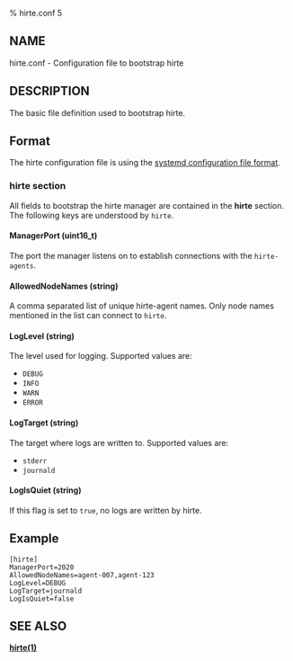 % hirte.conf 5

## NAME

hirte.conf - Configuration file to bootstrap hirte

## DESCRIPTION

The basic file definition used to bootstrap hirte.

## Format

The hirte configuration file is using the
[systemd configuration file format](https://www.freedesktop.org/software/systemd/man/systemd.syntax.html).

### **hirte** section

All fields to bootstrap the hirte manager are contained in the **hirte** section. The following keys are understood by `hirte`.

#### **ManagerPort** (uint16_t)

The port the manager listens on to establish connections with the `hirte-agents`.

#### **AllowedNodeNames** (string)

A comma separated list of unique hirte-agent names. Only node names mentioned in the list can connect to `hirte`.

#### **LogLevel** (string)

The level used for logging. Supported values are:

- `DEBUG`
- `INFO`
- `WARN`
- `ERROR`

#### **LogTarget** (string)

The target where logs are written to. Supported values are:

- `stderr`
- `journald`

#### **LogIsQuiet** (string)

If this flag is set to `true`, no logs are written by hirte.

## Example

```
[hirte]
ManagerPort=2020
AllowedNodeNames=agent-007,agent-123
LogLevel=DEBUG
LogTarget=journald
LogIsQuiet=false
```

## SEE ALSO

**[hirte(1)](https://github.com/containers/hirte/blob/main/doc/man/hirte.1.md)**

